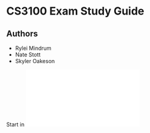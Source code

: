 # CS3100 Exam Study Guide

## Authors

- Rylei Mindrum
- Nate Stott
- Skyler Oakeson

Start in ![Main](main.md)
